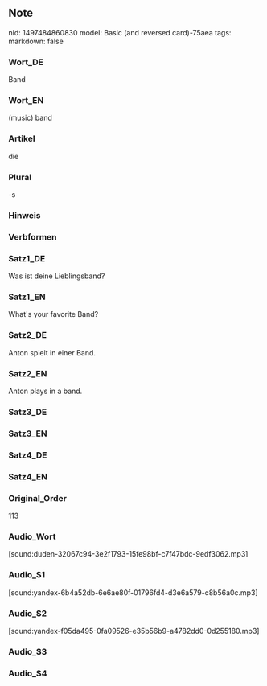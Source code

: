 ## Note
nid: 1497484860830
model: Basic (and reversed card)-75aea
tags: 
markdown: false

### Wort_DE
Band

### Wort_EN
(music) band

### Artikel
die

### Plural
-s

### Hinweis


### Verbformen


### Satz1_DE
Was ist deine Lieblingsband?

### Satz1_EN
What's your favorite Band?

### Satz2_DE
Anton spielt in einer Band.

### Satz2_EN
Anton plays in a band.

### Satz3_DE


### Satz3_EN


### Satz4_DE


### Satz4_EN


### Original_Order
113

### Audio_Wort
[sound:duden-32067c94-3e2f1793-15fe98bf-c7f47bdc-9edf3062.mp3]

### Audio_S1
[sound:yandex-6b4a52db-6e6ae80f-01796fd4-d3e6a579-c8b56a0c.mp3]

### Audio_S2
[sound:yandex-f05da495-0fa09526-e35b56b9-a4782dd0-0d255180.mp3]

### Audio_S3


### Audio_S4

